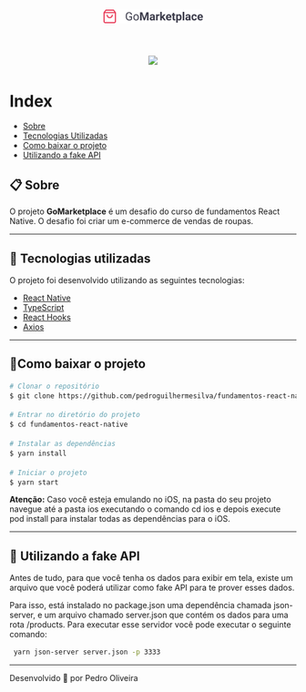 <h1 align="center">
  <img src="src/assets/logo.png">
</h1>

<h1 align="center">
  <img width="30%" src="https://ik.imagekit.io/avcuvi78yk/ezgif.com-resize_FwiNXdT0m.gif">
</h1>

# Index

- [Sobre](#-sobre)
- [Tecnologias Utilizadas](#-tecnologias-utilizadas)
- [Como baixar o projeto](#-como-baixar-o-projeto)
- [Utilizando a fake API](#-utilizando-a-fake-api)

## 📋 Sobre

O projeto **GoMarketplace** é um desafio do curso de fundamentos React Native. O desafio foi criar um e-commerce de vendas de roupas.

---

## 🚀 Tecnologias utilizadas

O projeto foi desenvolvido utilizando as seguintes tecnologias:

- [React Native](https:https://reactnative.dev)
- [TypeScript](https://www.typescriptlang.org/)
- [React Hooks](https://pt-br.reactjs.org/docs/hooks-intro)
- [Axios](https://githu.com/axios/axios)

---

## 📂Como baixar o projeto

```bash
# Clonar o repositório
$ git clone https://github.com/pedroguilhermesilva/fundamentos-react-native

# Entrar no diretório do projeto
$ cd fundamentos-react-native

# Instalar as dependências
$ yarn install

# Iniciar o projeto
$ yarn start
```

**Atenção:** Caso você esteja emulando no iOS, na pasta do seu projeto navegue até a pasta ios executando o comando cd ios e depois execute pod install para instalar todas as dependências para o iOS.

---

## 🔧 Utilizando a fake API

Antes de tudo, para que você tenha os dados para exibir em tela, existe um arquivo que você poderá utilizar como fake API para te prover esses dados.

Para isso, está instalado no package.json uma dependência chamada json-server, e um arquivo chamado server.json que contém os dados para uma rota /products. Para executar esse servidor você pode executar o seguinte comando:

```bash
 yarn json-server server.json -p 3333
```

---

Desenvolvido 💙 por Pedro Oliveira
